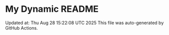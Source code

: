 # My Dynamic README
Updated at: Thu Aug 28 15:22:08 UTC 2025
This file was auto-generated by GitHub Actions.
